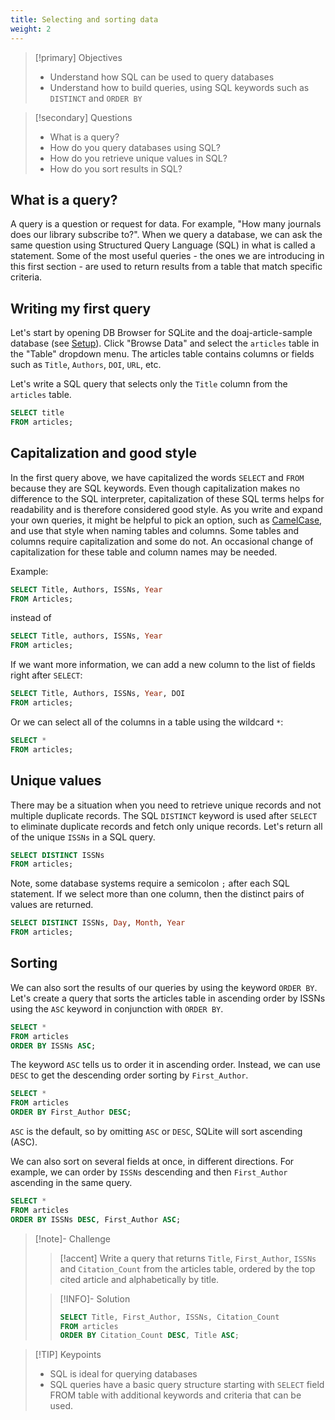 ```yaml
---
title: Selecting and sorting data
weight: 2
---
```


> [!primary] Objectives
> - Understand how SQL can be used to query databases
> - Understand how to build queries, using SQL keywords such as `DISTINCT` and `ORDER BY`

> [!secondary] Questions
> - What is a query?
> - How do you query databases using SQL?
> - How do you retrieve unique values in SQL?
> - How do you sort results in SQL?


## What is a query?

A query is a question or request for data. For example, "How many journals does our library subscribe to?". When we query a database, we can ask the same question using Structured Query Language (SQL) in what is called a statement. Some of the most useful queries - the ones we are introducing in this first section - are used to return results from a table that match specific criteria.

## Writing my first query

Let's start by opening DB Browser for SQLite and the doaj-article-sample database (see [Setup](/)). Click "Browse Data" and select the `articles` table in the "Table" dropdown menu. The articles table contains columns or fields such as `Title`, `Authors`, `DOI`, `URL`, etc.

Let's write a SQL query that selects only the `Title` column from the `articles` table.

```sql
SELECT title
FROM articles;
```

## Capitalization and good style

In the first query above, we have capitalized the words `SELECT` and `FROM` because they are SQL keywords. Even though capitalization makes no difference to the SQL interpreter, capitalization of these SQL terms helps for readability and is therefore considered good style. As you write and expand your own queries, it might be helpful to pick an option, such as [CamelCase](https://en.wikipedia.org/wiki/Camel_case), and use that style when naming tables and columns. Some tables and columns require capitalization and some do not. An occasional change of capitalization for these table and column names may be needed.

Example:

```sql
SELECT Title, Authors, ISSNs, Year
FROM Articles;
```

instead of

```sql
SELECT Title, authors, ISSNs, Year
FROM articles;
```

If we want more information, we can add a new column to the list of fields right after `SELECT`:

```sql
SELECT Title, Authors, ISSNs, Year, DOI
FROM articles;
```

Or we can select all of the columns in a table using the wildcard `*`:

```sql
SELECT *
FROM articles;
```

## Unique values

There may be a situation when you need to retrieve unique records and not multiple duplicate records. The SQL `DISTINCT` keyword is used after `SELECT` to eliminate duplicate records and fetch only unique records. Let's return all of the unique `ISSNs` in a SQL query.

```sql
SELECT DISTINCT ISSNs
FROM articles;
```

Note, some database systems require a semicolon `;` after each SQL statement. If we select more than one column, then the distinct pairs of values are returned.

```sql
SELECT DISTINCT ISSNs, Day, Month, Year
FROM articles;
```

## Sorting

We can also sort the results of our queries by using the keyword `ORDER BY`. Let's create a query that sorts the articles table in ascending order by ISSNs using the `ASC` keyword in conjunction with `ORDER BY`.

```sql
SELECT *
FROM articles
ORDER BY ISSNs ASC;
```

The keyword `ASC` tells us to order it in ascending order. Instead, we can use `DESC` to get the descending order sorting by `First_Author`.

```sql
SELECT *
FROM articles
ORDER BY First_Author DESC;
```

`ASC` is the default, so by omitting `ASC` or `DESC`, SQLite will sort ascending (ASC).

We can also sort on several fields at once, in different directions. For example, we can order by `ISSNs` descending and then `First_Author` ascending in the same query.

```sql
SELECT *
FROM articles
ORDER BY ISSNs DESC, First_Author ASC;
```

> [!note]- Challenge
> > [!accent] 
> > Write a query that returns `Title`, `First_Author`, `ISSNs` and `Citation_Count` from
> > the articles table, ordered by the top cited article and alphabetically by title.
>
> > [!INFO]- Solution
> > ```sql
> > SELECT Title, First_Author, ISSNs, Citation_Count
> > FROM articles
> > ORDER BY Citation_Count DESC, Title ASC;
> > ```


> [!TIP] Keypoints
> - SQL is ideal for querying databases
> - SQL queries have a basic query structure starting with `SELECT` field FROM table with additional keywords and criteria that can be used.



